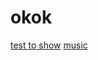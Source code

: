 # okok
[test to show](https://open.spotify.com/artist/6eUKZXaKkcviH0Ku9w2n3V)
[music](https://music.163.com)
